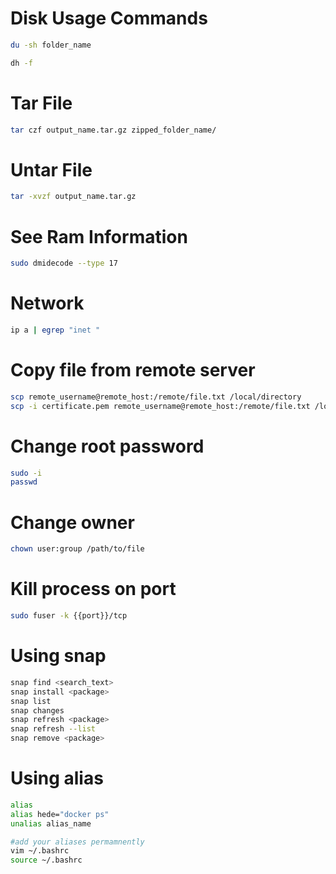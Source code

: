 # Disk Usage Commands

```bash
du -sh folder_name
```

```bash
dh -f
```


# Tar File
```bash
tar czf output_name.tar.gz zipped_folder_name/
```

# Untar File
```bash
tar -xvzf output_name.tar.gz
```

# See Ram Information
```bash
sudo dmidecode --type 17
```


# Network
```bash
ip a | egrep "inet "
```


# Copy file from remote server
```bash
scp remote_username@remote_host:/remote/file.txt /local/directory
scp -i certificate.pem remote_username@remote_host:/remote/file.txt /local/directory
```

# Change root password
```bash
sudo -i
passwd
```

# Change owner
```bash
chown user:group /path/to/file
```

# Kill process on port
```bash
sudo fuser -k {{port}}/tcp
```

# Using snap
```bash
snap find <search_text>
snap install <package>
snap list
snap changes
snap refresh <package>
snap refresh --list
snap remove <package>
```

# Using alias
```bash
alias
alias hede="docker ps"
unalias alias_name

#add your aliases permamnently
vim ~/.bashrc
source ~/.bashrc
```

